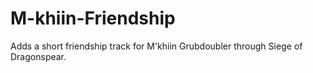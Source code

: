 # M-khiin-Friendship
Adds a short friendship track for M'khiin Grubdoubler through Siege of Dragonspear.

